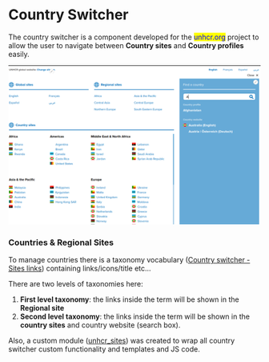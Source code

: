 # Country Switcher

The country switcher is a component developed for the <mark style="color:blue;">unhcr.org</mark> project to allow the user to navigate between **Country sites** and **Country profiles** easily.

![Country Switcher](../../drupal-platform-docs/.gitbook/assets/screenshot-mvp.unhcr.info-2022.02.03-10_37_19.png)

### Countries & Regional Sites

To manage countries there is a taxonomy vocabulary ([Country switcher - Sites links](https://mvp.unhcr.info/admin/structure/taxonomy/manage/sites/overview)) containing links/icons/title etc...

There are two levels of taxonomies here:

1. **First level taxonomy**: the links inside the term will be shown in the **Regional site**
2. **Second level taxonomy**: the links inside the term will be shown in the **country sites** and country website (search box).

Also, a custom module ([unhcr\_sites](modules/custom-modules.md)) was created to wrap all country switcher custom functionality and templates and JS code.
